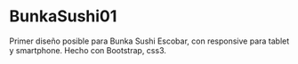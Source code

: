 # BunkaSushi01
Primer diseño posible para Bunka Sushi Escobar, con responsive para tablet y smartphone.
Hecho con Bootstrap, css3.
